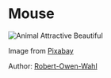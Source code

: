 # Mouse

![Animal Attractive Beautiful](mouse-1238228.jpg)

Image from [Pixabay](https://pixabay.com/photos/animal-attractive-beautiful-boy-1238228/)

Author: [Robert-Owen-Wahl](https://pixabay.com/users/robert-owen-wahl/)
